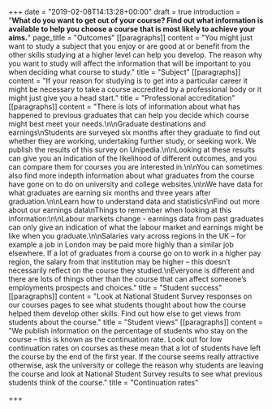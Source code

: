 +++
date = "2019-02-08T14:13:28+00:00"
draft = true
introduction = "**What do you want to get out of your course? Find out what information is available to help you choose a course that is most likely to achieve your aims.**"
page_title = "Outcomes"
[[paragraphs]]
content = "You might just want to study a subject that you enjoy or are good at or benefit from the other skills studying at a higher level can help you develop. The reason why you want to study will affect the information that will be important to you when deciding what course to study."
title = "Subject"
[[paragraphs]]
content = "If your reason for studying is to get into a particular career it might be necessary to take a course accredited by a professional body or it might just give you a head start."
title = "Professional accreditation"
[[paragraphs]]
content = "There is lots of information about what has happened to previous graduates that can help you decide which course might best meet your needs.\n\nGraduate destinations and earnings\nStudents are surveyed six months after they graduate to find out whether they are working, undertaking further study, or seeking work. We publish the results of this survey on Unipedia.\n\nLooking at these results can give you an indication of the likelihood of different outcomes, and you can compare them for courses you are interested in.\n\nYou can sometimes also find more indepth information about what graduates from the course have gone on to do on university and college websites.\n\nWe have data for what graduates are earning six months and three years after graduation.\n\nLearn how to understand data and statistics\nFind out more about our earnings data\nThings to remember when looking at this information:\n\nLabour markets change - earnings data from past graduates can only give an indication of what the labour market and earnings might be like when you graduate.\n\nSalaries vary across regions in the UK – for example a job in London may be paid more highly than a similar job elsewhere. If a lot of graduates from a course go on to work in a higher pay region, the salary from that institution may be higher – this doesn’t necessarily reflect on the course they studied.\nEveryone is different and there are lots of things other than the course that can affect someone’s employments prospects and choices."
title = "Student success"
[[paragraphs]]
content = "Look at National Student Survey responses on our courses pages to see what students thought about how the course helped them develop other skills. Find out how else to get views from students about the course."
title = "Student views"
[[paragraphs]]
content = "We publish information on the percentage of students who stay on the course – this is known as the continuation rate. Look out for low continuation rates on courses as these mean that a lot of students have left the course by the end of the first year. If the course seems really attractive otherwise, ask the university or college the reason why students are leaving the course and look at National Student Survey results to see what previous students think of the course."
title = "Continuation rates"

+++
